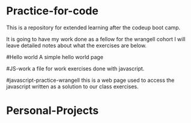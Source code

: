 # Practice-for-code
This is a repository for extended
 learning after the codeup boot camp.
 
 It is going to have my work done as a fellow for the wrangell cohort
 I will leave detailed notes about what the exercises are below.
 
 
#Hello world
 A simple hello world page
 
 
 #JS-work
 a file for work exercises done with javascript.
 
#javascript-practice-wrangell
 this is a web page used to access the javascript written as a solution to our class exercises.
# Personal-Projects
